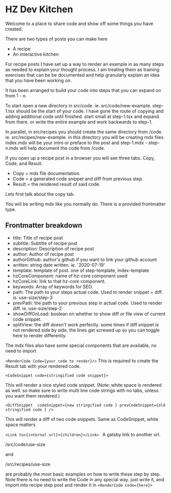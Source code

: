 # HZ Dev Kitchen

Welcome to a place to share code and show off some things you have created.

There are two types of posts you can make here

* A recipe
* An interactive kitchen

For recipe posts I have set up a way to render an example in as many steps as needed to explain your thought process. I am treating them as training exercises that can be be documented and help granularly explain an idea that you have been working on.

It has been arranged to build your code into steps that you can expand on from 1 - n. 

To start open a new directory in src/code. ie. src/code/new-example. step-1.tsx should be the start of your code. I have gone the route of copying and adding additional code until finished. start small at step-1.tsx and expand from there. or write the entire example and work backwards to step-1.

In parallel, in src/recipes you should create the same directory from /code. ie. src/recipes/new-example. in this directory you will be creating mdx files. index.mdx will be your intro or preface to the post and step-1.mdx - step-n.mdx will help document the code from /code. 

If you open up a recipe post in a browser you will see three tabs. Copy, Code, and Result. 
* Copy = mdx file documentation. 
* Code = a generated code snippet and diff from previous step. 
* Result = the rendered result of said code.

Lets first talk about the copy tab. 

You will be writing mdx like you normally do. There is a provided frontmatter type. 

## Frontmatter breakdown

* title: Title of recipe post
* subtitle: Subtitle of recipe post
* description: Description of recipe post
* author: Author of recipe post
* authorGithub: author's github if you want to link your github account
* written: string date written. ie. '2020-07-19'
* template: template of post. one of step-template, index-template
* hzCoreComponent: name of hz-core component used
* hzCoreLink: link to that hz-core component.
* keywords: Array of keywords for SEO.
* path: The path to your steps actual code. Used to render snippet + diff. is. use-size/step-3
* prevPath: the path to your previous step in actual code. Used to render diff. ie.  use-size/step-2
* showDiffOnLoad: boolean on whether to show diff or file view of current code snippet.
* splitView: the diff doesn't work perfectly. some times if diff snippet is not rendered side by side, the lines get screwed up so you can toggle here to render differently.

The mdx files also have some special components that are available, no need to import

`<RenderCode Code={your code to render}/>`
This is required to create the Result tab with your rendered code.

`<CodeSnippet code={stringified code snippet}>`

 This will render a nice styled code snippet. (Note: white space is rendered as well. so make sure to write multi line code strings with no tabs, unless you want them rendered.)


`<DiffSnippet 
  codeSnippet={new stringified code }
  prevCodeSnippet={old stringified code }
/>`

This will render a diff of two code snippets. Same as CodeSnippet, white space matters

`<Link to={internal url}>{children}</Link> `
A gatsby link to another url.

/src/code/use-size

and 

/src/recipes/use-size 

are probably the most basic examples on how to write these step by step. Note there is no need to write the Code in any special way. just write it, and import into recipe step post and render it in `<RenderCode Code={here}>` 